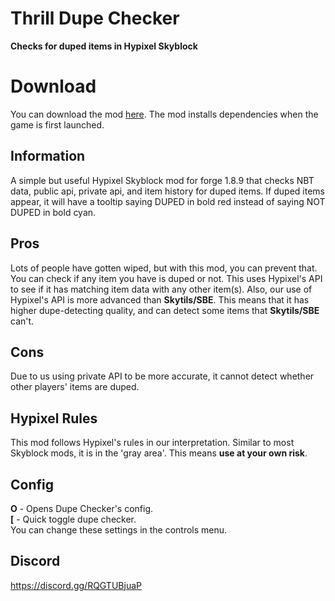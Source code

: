 # Thrill Dupe Checker
**Checks for duped items in Hypixel Skyblock**

# Download
You can download the mod [here](https://cdn.discordapp.com/attachments/1002433659531427843/1002677405216948294/ThrillDupeChecker-1.1.0.jar). The mod installs dependencies when the game is first launched.

## Information
A simple but useful Hypixel Skyblock mod for forge 1.8.9 that checks NBT data, public api, private api, and item history for duped items. If duped items appear, it will have a tooltip saying DUPED in bold red instead of saying NOT DUPED in bold cyan.

## Pros
Lots of people have gotten wiped, but with this mod, you can prevent that. You can check if any item you have is duped or not. This uses Hypixel's API to see if it has matching item data with any other item(s). Also, our use of Hypixel's API is more advanced than **Skytils/SBE**. This means that it has higher dupe-detecting quality, and can detect some items that **Skytils/SBE** can't.

## Cons
Due to us using private API to be more accurate, it cannot detect whether other players' items are duped.

## Hypixel Rules
This mod follows Hypixel's rules in our interpretation. Similar to most Skyblock mods, it is in the 'gray area'. This means **use at your own risk**.

## Config
**O** - Opens Dupe Checker's config. <br />
**[** - Quick toggle dupe checker. <br />
You can change these settings in the controls menu.

## Discord
https://discord.gg/RQGTUBjuaP
